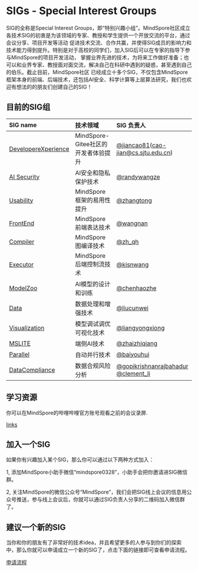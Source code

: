 # SIGs - Special Interest Groups

SIG的全称是Special Interest Groups，即“特别兴趣小组”。MindSpore社区成立各技术SIG的初衷是为该领域的专家、教授和学生提供一个开放交流的平台，通过会议分享、项目开发等活动
促进技术交流、合作共赢，并使得SIG成员的影响力和技术能力得到提升。特别是对于高校的同学们，加入SIG后可以在专家的指导下参与MindSpore的项目开发活动，
掌握业界先进的技术，为将来工作做好准备；也可以和业界专家、教授面对面交流，解决自己在科研中遇到的疑惑，甚至遇到自己的伯乐。截止目前，MindSpore社区
已经成立十多个SIG，不仅包含MindSpore框架本身的前端、后端技术，还包括AI安全、科学计算等上层算法研究，我们也欢迎有想法的的朋友们创建自己的SIG！

## 目前的SIG组

| SIG name                                   | 技术领域                      | SIG 负责人                                                                                                         |
|:-------------------------------------------|:--------------------------|:----------------------------------------------------------------------------------------------------------------|
| [DevelopereXperience](dx/README.md)        | MindSpore-Gitee社区的开发者体验提升 | [@jiancao81](https://gitee.com/jiancao81)(cao-jian@cs.sjtu.edu.cn)                                              |
| [AI Security](security/README.md)          | AI安全和隐私保护技术               | [@randywangze](https://gitee.com/randywangze)                                                                   |
| [Usability](usability/README.md)           | MindSpore框架的易用性提升         | [@zhangtong](https://gitee.com/tong-zhang)                                                                      |
| [FrontEnd](frontend/README.md)             | MindSpore前端表达技术           | [@wangnan](https://gitee.com/wangnan39)                                                                         |
| [Compiler](compiler/README.md)             | MindSpore图编译技术            | [@zh_qh](https://gitee.com/zh_qh)                                                                               |
| [Executor](executor/README.md)             | MindSpore后端控制流技术          | [@kisnwang](https://gitee.com/kisnwang)                                                                         |
| [ModelZoo](modelzoo/README.md)             | AI模型的设计和训练                | [@chenhaozhe](https://gitee.com/c_34)                                                                           |
| [Data](data/README.md)                     | 数据处理和增强技术                 | [@liucunwei](https://gitee.com/liucunwei)                                                                       |
| [Visualization](visualization/README.md)   | 模型调试调优可视化技术               | [@liangyongxiong](https://gitee.com/liangyongxiong1024)                                                         |
| [MSLITE](mslite/README.md)                 | 端侧AI技术                    | [@zhaizhiqiang](https://gitee.com/zhaizhiqiang)                                                                 |
| [Parallel](parallel/README.md)             | 自动并行技术                    | [@baiyouhui](https://gitee.com/bert0108)                                                                        |
| [DataCompliance](datacompliance/README.md) | 数据合规风险分析                  | [@gopikrishnanrajbahadur](https://gitee.com/gopikrishnanrajbahadur) [@clement_li](https://gitee.com/clement_li) |

## 学习资源

你可以在MindSpore的哔哩哔哩官方账号观看之前的会议录屏.

 [links](https://space.bilibili.com/526894060/channel/seriesdetail?sid=675044)

## 加入一个SIG

如果你有兴趣加入某个SIG，那么你可以通过以下两种方式加入：

1, 添加MindSpore小助手微信“mindspore0328”，小助手会把你邀请进SIG微信群。

2, 关注MindSpore的微信公众号“MindSpore”，我们会把SIG线上会议的信息用公众号推送，参与线上会议后，你就可以通过SIG负责人分享的二维码加入微信群了。

## 建议一个新的SIG

当你和你的朋友有了非常好的技术idea，并且希望更多的人参与到你们的探索中，那么你就可以申请成立一个新的SIG了，点击下面的链接即可查看申请流程。

[申请流程](https://gitee.com/mindspore/community/blob/master/sigs/dx/docs/How%20to%20build%20a%20SIG%20or%20WG_cn.md)
